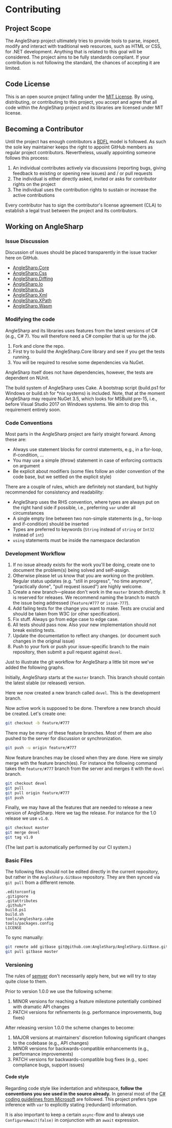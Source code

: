 # Contributing

## Project Scope

The AngleSharp project ultimately tries to provide tools to parse, inspect, modify and interact with traditional web resources, such as HTML or CSS, for .NET development. Anything that is related to this goal will be considered. The project aims to be fully standards compliant. If your contribution is not following the standard, the chances of accepting it are limited.

## Code License

This is an open source project falling under the [MIT License](../LICENSE). By using, distributing, or contributing to this project, you accept and agree that all code within the AngleSharp project and its libraries are licensed under MIT license.

## Becoming a Contributor

Until the project has enough contributors a [BDFL](https://en.wikipedia.org/wiki/Benevolent_dictator_for_life) model is followed. As such the sole key maintainer keeps the right to appoint GitHub members as regular project contributors. Nevertheless, usually appointing someone follows this process:

1. An individual contributes actively via discussions (reporting bugs, giving feedback to existing or opening new issues) and / or pull requests
2. The individual is either directly asked, invited or asks for contributor rights on the project
3. The individual uses the contribution rights to sustain or increase the active contributions

Every contributor has to sign the contributor's license agreement (CLA) to establish a legal trust between the project and its contributors.

## Working on AngleSharp

### Issue Discussion

Discussion of issues should be placed transparently in the issue tracker here on GitHub.

* [AngleSharp.Core](https://github.com/AngleSharp/AngleSharp/issues/)
* [AngleSharp.Css](https://github.com/AngleSharp/AngleSharp.Css/issues/)
* [AngleSharp.Diffing](https://github.com/AngleSharp/AngleSharp.Diffing/issues/)
* [AngleSharp.Io](https://github.com/AngleSharp/AngleSharp.Io/issues/)
* [AngleSharp.Js](https://github.com/AngleSharp/AngleSharp.Js/issues/)
* [AngleSharp.Xml](https://github.com/AngleSharp/AngleSharp.Xml/issues/)
* [AngleSharp.XPath](https://github.com/AngleSharp/AngleSharp.XPath/issues/)
* [AngleSharp.Wasm](https://github.com/AngleSharp/AngleSharp.Wasm/issues/)

### Modifying the code

AngleSharp and its libraries uses features from the latest versions of C# (e.g., C# 7). You will therefore need a C# compiler that is up for the job.

1. Fork and clone the repo.
2. First try to build the AngleSharp.Core library and see if you get the tests running.
3. You will be required to resolve some dependencies via NuGet.

AngleSharp itself does not have dependencies, however, the tests are dependent on NUnit.

The build system of AngleSharp uses Cake. A bootstrap script (build.ps1 for Windows or build.sh for *nix systems) is included. Note, that at the moment AngleSharp may require NuGet 3.5, which looks for MSBuild pre-15, i.e., before Visual Studio 2017 on Windows systems. We aim to drop this requirement entirely soon.

### Code Conventions

Most parts in the AngleSharp project are fairly straight forward. Among these are:

* Always use statement blocks for control statements, e.g., in a for-loop, if-condition, ...
* You may use a simple (throw) statement in case of enforcing contracts on argument
* Be explicit about modifiers (some files follow an older convention of the code base, but we settled on the explicit style)

There are a couple of rules, which are definitely not standard, but highly recommended for consistency and readability:

* AngleSharp uses the RHS convention, where types are always put on the right hand side if possible, i.e., preferring `var` under all circumstances
* A single empty line between two non-simple statements (e.g., for-loop and if-condition) should be inserted
* Types are preferred to keywords (`String` instead of `string` or `Int32` instead of `int`)
* `using` statements must be inside the namespace declaration

### Development Workflow

1. If no issue already exists for the work you'll be doing, create one to document the problem(s) being solved and self-assign.
2. Otherwise please let us know that you are working on the problem. Regular status updates (e.g. "still in progress", "no time anymore", "practically done", "pull request issued") are highly welcome.
3. Create a new branch—please don't work in the `master` branch directly. It is reserved for releases. We recommend naming the branch to match the issue being addressed (`feature/#777` or `issue-777`).
4. Add failing tests for the change you want to make. Tests are crucial and should be taken from W3C (or other specification).
5. Fix stuff. Always go from edge case to edge case.
6. All tests should pass now. Also your new implementation should not break existing tests.
7. Update the documentation to reflect any changes. (or document such changes in the original issue)
8. Push to your fork or push your issue-specific branch to the main repository, then submit a pull request against `devel`.

Just to illustrate the git workflow for AngleSharp a little bit more we've added the following graphs.

Initially, AngleSharp starts at the `master` branch. This branch should contain the latest stable (or released) version.

Here we now created a new branch called `devel`. This is the development branch.

Now active work is supposed to be done. Therefore a new branch should be created. Let's create one:

```sh
git checkout -b feature/#777
```

There may be many of these feature branches. Most of them are also pushed to the server for discussion or synchronization.

```sh
git push -u origin feature/#777
```

Now feature branches may be closed when they are done. Here we simply merge with the feature branch(es). For instance the following command takes the `feature/#777` branch from the server and merges it with the `devel` branch.

```sh
git checkout devel
git pull
git pull origin feature/#777
git push
```

Finally, we may have all the features that are needed to release a new version of AngleSharp. Here we tag the release. For instance for the 1.0 release we use `v1.0`.

```sh
git checkout master
git merge devel
git tag v1.0
```

(The last part is automatically performed by our CI system.)

### Basic Files

The following files should not be edited directly in the current repository, but rather in the `AngleSharp.GitBase` repository. They are then synced via `git pull` from a different remote.

```plaintext
.editorconfig
.gitignore
.gitattributes
.github/*
build.ps1
build.sh
tools/anglesharp.cake
tools/packages.config
LICENSE
```

To sync manually:

```sh
git remote add gitbase git@github.com:AngleSharp/AngleSharp.GitBase.git
git pull gitbase master
```

### Versioning

The rules of [semver](http://semver.org/) don't necessarily apply here, but we will try to stay quite close to them.

Prior to version 1.0.0 we use the following scheme:

1. MINOR versions for reaching a feature milestone potentially combined with dramatic API changes
2. PATCH versions for refinements (e.g. performance improvements, bug fixes)

After releasing version 1.0.0 the scheme changes to become:

1. MAJOR versions at maintainers' discretion following significant changes to the codebase (e.g., API changes)
2. MINOR versions for backwards-compatible enhancements (e.g., performance improvements)
3. PATCH versions for backwards-compatible bug fixes (e.g., spec compliance bugs, support issues)

#### Code style

Regarding code style like indentation and whitespace, **follow the conventions you see used in the source already.** In general most of the [C# coding guidelines from Microsoft](https://msdn.microsoft.com/en-us/library/ff926074.aspx) are followed. This project prefers type inference with `var` to explicitly stating (redundant) information.

It is also important to keep a certain `async`-flow and to always use `ConfigureAwait(false)` in conjunction with an `await` expression.
